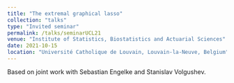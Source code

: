 ```yaml
---
title: "The extremal graphical lasso"
collection: "talks"
type: "Invited seminar"
permalink: /talks/seminarUCL21
venue: "Institute of Statistics, Biostatistics and Actuarial Sciences"
date: 2021-10-15
location: "Université Catholique de Louvain, Louvain-la-Neuve, Belgium"
---
```


Based on joint work with Sebastian Engelke and Stanislav Volgushev.
